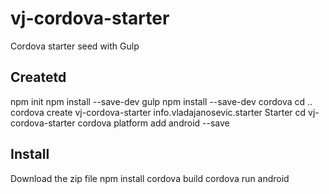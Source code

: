 # vj-cordova-starter
Cordova starter seed with Gulp

## Createtd
npm init
npm install --save-dev gulp
npm install --save-dev cordova
cd ..
cordova create vj-cordova-starter info.vladajanosevic.starter Starter
cd vj-cordova-starter
cordova platform add android --save

## Install
Download the zip file
npm install
cordova build
cordova run android


